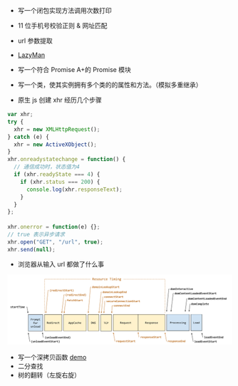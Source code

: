 - 写一个闭包实现方法调用次数打印

- 11 位手机号校验正则 & 网址匹配

- url 参数提取

- [LazyMan](https://www.jianshu.com/p/f1b7cb456d37)

- 写一个符合 Promise A+的 Promise 模块

- 写一个类，使其实例拥有多个类的的属性和方法。（模拟多重继承）

* 原生 js 创建 xhr 经历几个步骤

```javascript
var xhr;
try {
  xhr = new XMLHttpRequest();
} catch (e) {
  xhr = new ActiveXObject();
}
xhr.onreadystatechange = function() {
  // 通信成功时，状态值为4
  if (xhr.readyState === 4) {
    if (xhr.status === 200) {
      console.log(xhr.responseText);
    }
  }
};

xhr.onerror = function(e) {};
// true 表示异步请求
xhr.open("GET", "/url", true);
xhr.send(null);
```

- 浏览器从输入 url 都做了什么事

![浏览器时间线](/image/timestamp-diagram.svg)

- 写一个深拷贝函数
  [demo](./demo/deepClone.js)
- 二分查找
- 树的翻转（左旋右旋）
